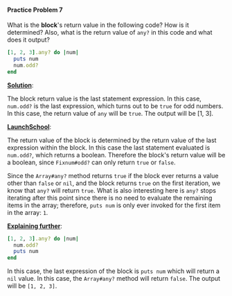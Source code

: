 #### Practice Problem 7

What is the **block**'s return value in the following code? How is it determined? Also, what is the return value of `any?` in this code and what does it output?

```ruby
[1, 2, 3].any? do |num|
  puts num
  num.odd?
end
```

<ins>**Solution**</ins>:

The block return value is the last statement expression. In this case, `num.odd?` is the last expression, which turns out to be `true` for odd numbers. In this case, the return value of `any` will be `true`. The output will be [1, 3]. 

<ins>**LaunchSchool**</ins>: 

The return value of the block is determined by the return value of  the last expression within the block. In this case the last statement  evaluated is `num.odd?`, which returns a boolean. Therefore the block's return value will be a boolean, since `Fixnum#odd?` can only return `true` or `false`.

Since the `Array#any?` method returns `true` if the block ever returns a value other than `false` or `nil`, and the block returns `true` on the first iteration, we know that `any?` will return `true`. What is also interesting here is `any?` stops iterating after this point since there is no need to evaluate the remaining items in the array; therefore, `puts num` is only ever invoked for the first item in the array: `1`.

<ins>**Explaining further**</ins>: 

 

```ruby
[1, 2, 3].any? do |num|
  num.odd?
  puts num
end
```

In this case, the last expression of the block is `puts num` which will return a `nil` value. In this case, the `Array#any?` method will return `false`.  The output will be `[1, 2, 3]`. 